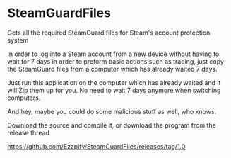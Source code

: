 # SteamGuardFiles
Gets all the required SteamGuard files for Steam's account protection system

In order to log into a Steam account from a new device without having to wait for 7 days in order to preform basic actions such as trading, 
just copy the SteamGuard files from a computer which has already waited 7 days.

Just run this application on the computer which has already waited and it will Zip them up for you.
No need to wait 7 days anymore when switching computers.

And hey, maybe you could do some malicious stuff as well, who knows.

Download the source and compile it, or download the program from the release thread

https://github.com/Ezzpify/SteamGuardFiles/releases/tag/1.0
